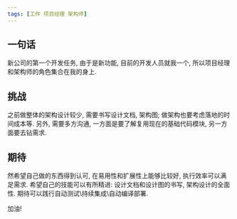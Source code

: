 ```yaml
---
tags: [工作 项目经理 架构师]
---
```


## 一句话
新公司的第一个开发任务, 由于是新功能, 目前的开发人员就我一个, 所以项目经理和架构师的角色集合在我的身上.

## 挑战
之前做整体的架构设计较少, 需要书写设计文档, 架构图; 做架构也要考虑落地的时间成本等.
另外, 需要多方沟通, 一方面是要了解复用现在的基础代码模块, 另一方面要去钻需求.

## 期待
然希望自己做的东西得到认可, 在易用性和扩展性上能够比较好, 执行效率可以满足需求.
希望自己的技能可以有所精进: 设计文档和设计图的书写, 架构设计的全面性.
期待可以践行自动测试\持续集成\自动编译部署.

加油!